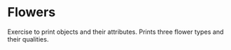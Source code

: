 # Flowers
Exercise to print objects and their attributes.
Prints three flower types and their qualities.
